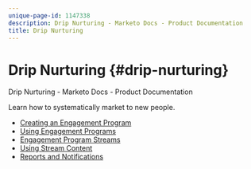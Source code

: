 ```yaml
---
unique-page-id: 1147338
description: Drip Nurturing - Marketo Docs - Product Documentation
title: Drip Nurturing
---
```


# Drip Nurturing {#drip-nurturing}

Drip Nurturing - Marketo Docs - Product Documentation

Learn how to systematically market to new people.

* [Creating an Engagement Program](drip-nurturing/creating-an-engagement-program.md)
* [Using Engagement Programs](drip-nurturing/using-engagement-programs.md)
* [Engagement Program Streams](drip-nurturing/engagement-program-streams.md)
* [Using Stream Content](drip-nurturing/using-stream-content.md)
* [Reports and Notifications](drip-nurturing/reports-and-notifications.md)

